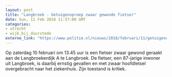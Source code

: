 ```yaml
---
layout: post
title: "Langbroek - Getuigenoproep zwaar gewonde fietser"
date: Sun, 11 Feb 2018 11:57:00 GMT
categories: 
- utrecht 
- wijk_bij_duurstede 
externe_link: "https://www.politie.nl/nieuws/2018/februari/11/getuigenoproep-zwaar-gewonde-fietser.html"
---
```


Op zaterdag 10 februari om 13.45 uur is een fietser zwaar gewond geraakt aan de Langbroekerdijk A te Langbroek. De fietser, een 87-jarige inwoner uit Langbroek, is daarbij ernstig gevallen en met zwaar hoofdletsel overgebracht naar het ziekenhuis. Zijn toestand is kritiek.
